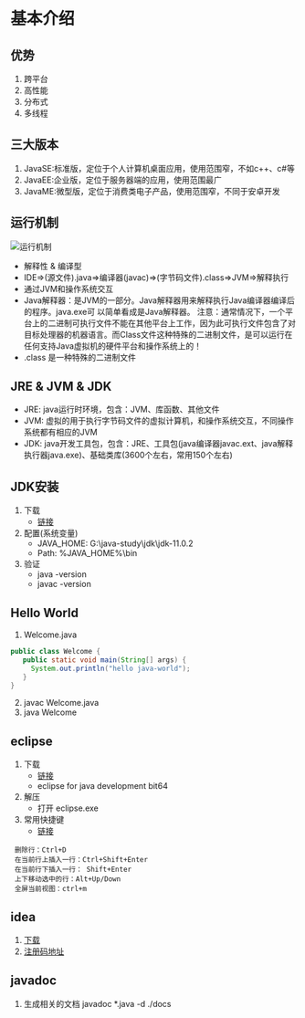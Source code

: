 # 基本介绍 
## 优势
   1. 跨平台
   2. 高性能
   3. 分布式
   4. 多线程
## 三大版本
   1. JavaSE:标准版，定位于个人计算机桌面应用，使用范围窄，不如c++、c#等
   2. JavaEE:企业版，定位于服务器端的应用，使用范围最广
   3. JavaME:微型版，定位于消费类电子产品，使用范围窄，不同于安卓开发
## 运行机制 
   ![运行机制](/img/java-run-process.jpg)  
   + 解释性 & 编译型
   + IDE=>(源文件).java=>编译器(javac)=>(字节码文件).class=>JVM=>解释执行
   + 通过JVM和操作系统交互
   + Java解释器：是JVM的一部分。Java解释器用来解释执行Java编译器编译后的程序。java.exe可
     以简单看成是Java解释器。
    注意：通常情况下，一个平台上的二进制可执行文件不能在其他平台上工作，因为此可执行文件包含了对目标处理器的机器语言。而Class文件这种特殊的二进制文件，是可以运行在任何支持Java虚拟机的硬件平台和操作系统上的！
   + .class 是一种特殊的二进制文件
## JRE & JVM & JDK
   + JRE: java运行时环境，包含：JVM、库函数、其他文件
   + JVM: 虚拟的用于执行字节码文件的虚拟计算机，和操作系统交互，不同操作系统都有相应的JVM
   + JDK: java开发工具包，包含：JRE、工具包(java编译器javac.ext、java解释执行器java.exe)、基础类库(3600个左右，常用150个左右)
## JDK安装
   1. 下载
      + [链接](http://www.oracle.com/technetwork/java/javase/downloads/index.html)
   2. 配置(系统变量)
      + JAVA_HOME: G:\java-study\jdk\jdk-11.0.2
      + Path: %JAVA_HOME%\bin
   3. 验证
      * java -version
      + javac -version
## Hello World 
   1. Welcome.java
   ```java
   public class Welcome {
      public static void main(String[] args) {
        System.out.println("hello java-world");
      }
   }
   ```
   2. javac Welcome.java
   3. java Welcome
## eclipse
   1. 下载
      + [链接](https://www.eclipse.org/downloads/)
      + eclipse for java development bit64
   2. 解压
      + 打开 eclipse.exe
   3. 常用快捷键
      + [链接](https://www.cnblogs.com/mq0036/p/4995390.html)
   ```
    删除行：Ctrl+D
    在当前行上插入一行：Ctrl+Shift+Enter
    在当前行下插入一行： Shift+Enter
    上下移动选中的行：Alt+Up/Down
    全屏当前视图：ctrl+m
   ```

## idea
  1. [下载](http://www.jetbrains.com/)
  2. [注册码地址](http://idea.lanyus.com)

## javadoc
  1. 生成相关的文档 javadoc *.java -d ./docs

